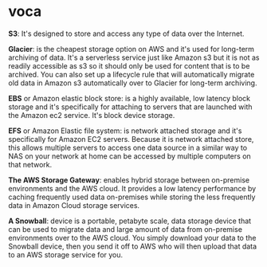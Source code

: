 # voca
**S3**: It's designed to store and access any type of data over the Internet.

**Glacier**: is the cheapest storage option on AWS and it's used for long-term archiving of data. 
It's a serverless service just like Amazon s3 but it is not as readily accessible as s3 so it should only be used for content that is to be archived. You can also set up a lifecycle rule that will automatically migrate old data in Amazon s3 automatically over to Glacier for long-term archiving.

**EBS** or Amazon elastic block store: is a highly available, low latency block storage and it's specifically for attaching to servers that are launched with the Amazon ec2 service. It's block device storage.

**EFS** or Amazon Elastic file system: is network attached storage and it's specifically for Amazon EC2 servers. Because it is network attached store, this allows multiple servers to access one data source in a similar way to NAS on your network at home can be accessed by multiple computers on that network.

**The AWS Storage Gateway**: enables hybrid storage between on-premise environments and the AWS cloud. It provides a low latency performance by caching frequently used data on-premises while storing the less frequently data in Amazon Cloud storage services. 

**A Snowball**: device is a portable, petabyte scale, data storage device that can be used to migrate data and large amount of data
from on-premise environments over to the AWS cloud. You simply download your data to the Snowball device, then you send it off to AWS who will then upload that data to an AWS storage service for you. 